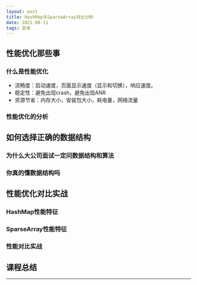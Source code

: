 ```yaml
---
layout: post
title: HashMap与SparseArray对比分析
date: 2021-08-11
tags: 安卓
---
```


## 性能优化那些事

### 什么是性能优化
* 流畅度：启动速度，页面显示速度（显示和切换），响应速度。
* 稳定性：避免出现crash，避免出现ANR
* 资源节省：内存大小，安装包大小，耗电量，网络流量

### 性能优化的分析

## 如何选择正确的数据结构

### 为什么大公司面试一定问数据结构和算法

### 你真的懂数据结构吗

## 性能优化对比实战

### HashMap性能特征

### SparseArray性能特征

### 性能对比实战

## 课程总结
















-------------

